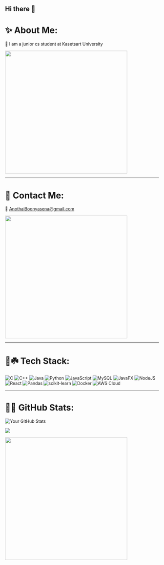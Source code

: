 ## Hi there 👋

# ✨ About Me:

🌷 I am a junior cs student at Kasetsart University 

<img src="https://media0.giphy.com/media/3TZgJXiwbdbLG/giphy.gif?cid=6c09b952bpmlo0qufvf9cg5spu6rmffjilpjx8a1qq01tgxn&ep=v1_internal_gif_by_id&rid=giphy.gif&ct=g" width="400"/>

---

# 🌟 Contact Me:

🎀 AnothaiBoonyasena@gmail.com 

<img src="https://media3.giphy.com/media/cAnQDetJF54Ri/giphy.gif?cid=6c09b9521mzr6e3rhddfo268md5jxg8841fdnlg11zp0spyt&ep=v1_internal_gif_by_id&rid=giphy.gif&ct=g" width="400"/>

---

# 🥀☘️ Tech Stack:

![C](https://img.shields.io/badge/-C-00599C?logo=c&logoColor=white)
![C++](https://img.shields.io/badge/-C++-00599C?logo=cplusplus&logoColor=white)
![Java](https://img.shields.io/badge/-Java-orange?logo=java&logoColor=white)
![Python](https://img.shields.io/badge/-Python-3776AB?logo=python&logoColor=white)
![JavaScript](https://img.shields.io/badge/-JavaScript-F7DF1E?logo=javascript&logoColor=black)
![MySQL](https://img.shields.io/badge/-MySQL-4479A1?logo=mysql&logoColor=white)
![JavaFX](https://img.shields.io/badge/-JavaFX-red)
![NodeJS](https://img.shields.io/badge/-Node.js-339933?logo=nodedotjs&logoColor=white)
![React](https://img.shields.io/badge/-React-61DAFB?logo=react&logoColor=black)
![Pandas](https://img.shields.io/badge/-Pandas-150458?logo=pandas&logoColor=white)
![scikit-learn](https://img.shields.io/badge/-scikit--learn-F7931E?logo=scikitlearn&logoColor=white)
![Docker](https://img.shields.io/badge/-Docker-2496ED?logo=docker&logoColor=white)
![AWS Cloud](https://img.shields.io/badge/-AWS-232F3E?logo=amazonaws&logoColor=white)

---

# 🧼🫧 GitHub Stats:

![Your GitHub Stats](https://github-readme-stats.vercel.app/api?username=jmaepraendith&show_icons=true&theme=tokyonight)

![](https://github-contributor-stats.vercel.app/api?username=jmaepraendith&limit=5&theme=dark&combine_all_yearly_contributions=true)


<img src="https://media1.giphy.com/media/BTe0GWsYEb2GA/giphy.gif?cid=6c09b9521gv0lpbxruawzx6f659lvw3l6yeuzndomspsnh36&ep=v1_internal_gif_by_id&rid=giphy.gif&ct=g" width="400"/>
